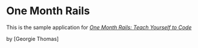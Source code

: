 # One Month Rails

This is the sample application for
[*One Month Rails: Teach Yourself to Code*](http://onemonthrails.com)

by [Georgie Thomas]